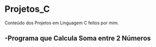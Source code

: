 # Projetos_C
Conteúdo dos Projetos em Linguagem C
feitos por mim.

-Programa que Calcula Soma entre 2 Números
-
